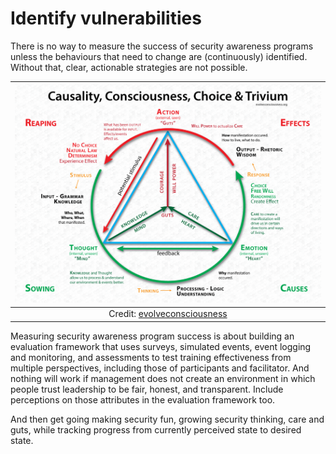 # Identify vulnerabilities

There is no way to measure the success of security awareness programs unless the behaviours that need to change are
(continuously) identified. Without that, clear, actionable strategies are not possible.

| [![evolveconsciousness](../../_static/images/Causality-Consciousness-Choice-and-Trivium.png)](https://evolveconsciousness.org/causality-consciousness-choice-and-trivium/) |
|:--:|
| Credit: [evolveconsciousness](https://evolveconsciousness.org/causality-consciousness-choice-and-trivium/) |

Measuring security awareness program success is about building an evaluation framework that uses surveys, simulated 
events, event logging and monitoring, and assessments to test training effectiveness from multiple perspectives, 
including those of participants and facilitator. And nothing will work if management does not create an environment 
in which people trust leadership to be fair, honest, and transparent. Include perceptions on those attributes in the 
evaluation framework too.

And then get going making security fun, growing security thinking, care and guts, while tracking progress from 
currently perceived state to desired state.

